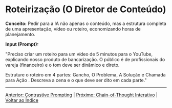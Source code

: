# Roteirização (O Diretor de Conteúdo)

**Conceito:** Pedir para a IA não apenas o conteúdo, mas a estrutura completa de uma apresentação, vídeo ou roteiro, economizando horas de planejamento.

**Input (Prompt):**

"Preciso criar um roteiro para um vídeo de 5 minutos para o YouTube, explicando nosso produto de bancarização. O público é de profissionais do vareja (financeiro) e o tom deve ser dinâmico e direto.

Estruture o roteiro em 4 partes: Gancho, O Problema, A Solução e Chamada para Ação . Descreva a cena e o que deve ser dito em cada parte."

---

[Anterior: Contrastive Prompting](09_contrastive.md) | [Próximo: Chain-of-Thought Interativo](11_chain_of_thought_interativo.md) | [Voltar ao Índice](../README.md) 
